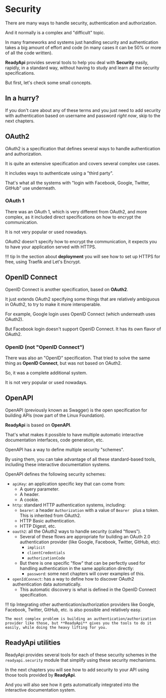 # Security

There are many ways to handle security, authentication and authorization.

And it normally is a complex and "difficult" topic.

In many frameworks and systems just handling security and authentication takes a big amount of effort and code (in many cases it can be 50% or more of all the code written).

**ReadyApi** provides several tools to help you deal with **Security** easily, rapidly, in a standard way, without having to study and learn all the security specifications.

But first, let's check some small concepts.

## In a hurry?

If you don't care about any of these terms and you just need to add security with authentication based on username and password *right now*, skip to the next chapters.

## OAuth2

OAuth2 is a specification that defines several ways to handle authentication and authorization.

It is quite an extensive specification and covers several complex use cases.

It includes ways to authenticate using a "third party".

That's what all the systems with "login with Facebook, Google, Twitter, GitHub" use underneath.

### OAuth 1

There was an OAuth 1, which is very different from OAuth2, and more complex, as it included direct specifications on how to encrypt the communication.

It is not very popular or used nowadays.

OAuth2 doesn't specify how to encrypt the communication, it expects you to have your application served with HTTPS.

!!! tip
    In the section about **deployment** you will see how to set up HTTPS for free, using Traefik and Let's Encrypt.


## OpenID Connect

OpenID Connect is another specification, based on **OAuth2**.

It just extends OAuth2 specifying some things that are relatively ambiguous in OAuth2, to try to make it more interoperable.

For example, Google login uses OpenID Connect (which underneath uses OAuth2).

But Facebook login doesn't support OpenID Connect. It has its own flavor of OAuth2.

### OpenID (not "OpenID Connect")

There was also an "OpenID" specification. That tried to solve the same thing as **OpenID Connect**, but was not based on OAuth2.

So, it was a complete additional system.

It is not very popular or used nowadays.

## OpenAPI

OpenAPI (previously known as Swagger) is the open specification for building APIs (now part of the Linux Foundation).

**ReadyApi** is based on **OpenAPI**.

That's what makes it possible to have multiple automatic interactive documentation interfaces, code generation, etc.

OpenAPI has a way to define multiple security "schemes".

By using them, you can take advantage of all these standard-based tools, including these interactive documentation systems.

OpenAPI defines the following security schemes:

* `apiKey`: an application specific key that can come from:
    * A query parameter.
    * A header.
    * A cookie.
* `http`: standard HTTP authentication systems, including:
    * `bearer`: a header `Authorization` with a value of `Bearer ` plus a token. This is inherited from OAuth2.
    * HTTP Basic authentication.
    * HTTP Digest, etc.
* `oauth2`: all the OAuth2 ways to handle security (called "flows").
    * Several of these flows are appropriate for building an OAuth 2.0 authentication provider (like Google, Facebook, Twitter, GitHub, etc):
        * `implicit`
        * `clientCredentials`
        * `authorizationCode`
    * But there is one specific "flow" that can be perfectly used for handling authentication in the same application directly:
        * `password`: some next chapters will cover examples of this.
* `openIdConnect`: has a way to define how to discover OAuth2 authentication data automatically.
    * This automatic discovery is what is defined in the OpenID Connect specification.


!!! tip
    Integrating other authentication/authorization providers like Google, Facebook, Twitter, GitHub, etc. is also possible and relatively easy.

    The most complex problem is building an authentication/authorization provider like those, but **ReadyApi** gives you the tools to do it easily, while doing the heavy lifting for you.

## **ReadyApi** utilities

ReadyApi provides several tools for each of these security schemes in the `readyapi.security` module that simplify using these security mechanisms.

In the next chapters you will see how to add security to your API using those tools provided by **ReadyApi**.

And you will also see how it gets automatically integrated into the interactive documentation system.
